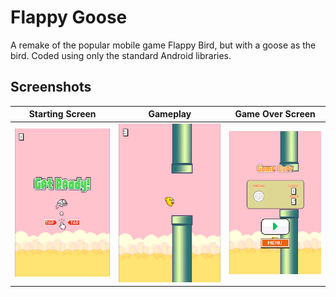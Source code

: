 # Flappy Goose
A remake of the popular mobile game Flappy Bird, but with a goose as the bird. Coded using only the standard Android libraries. 
## Screenshots

Starting Screen | Gameplay | Game Over Screen
------------------------------- | ---------------------------- | --------------------------------
![](screenshots/flappy1.png?raw=true) | ![](screenshots/flappy2.png?raw=true) | ![](screenshots/flappy3.png?raw=true)
